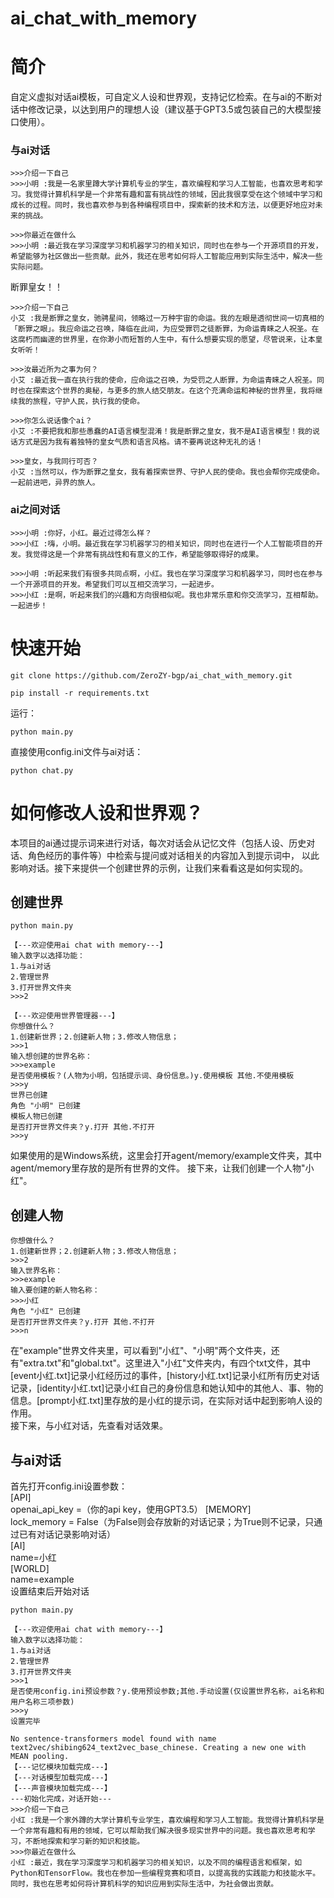 # ai_chat_with_memory
# 简介
自定义虚拟对话ai模板，可自定义人设和世界观，支持记忆检索。在与ai的不断对话中修改记录，以达到用户的理想人设（建议基于GPT3.5或包装自己的大模型接口使用）。
### 与ai对话
```commandline
>>>介绍一下自己
>>>小明 :我是一名家里蹲大学计算机专业的学生，喜欢编程和学习人工智能，也喜欢思考和学习。我觉得计算机科学是一个非常有趣和富有挑战性的领域，因此我很享受在这个领域中学习和成长的过程。同时，我也喜欢参与到各种编程项目中，探索新的技术和方法，以便更好地应对未来的挑战。

>>>你最近在做什么
>>>小明 :最近我在学习深度学习和机器学习的相关知识，同时也在参与一个开源项目的开发，希望能够为社区做出一些贡献。此外，我还在思考如何将人工智能应用到实际生活中，解决一些实际问题。
```
断罪皇女！！
```commandline
>>>介绍一下自己
小艾 :我是断罪之皇女，驰骋星间，领略过一万种宇宙的命运。我的左眼是透彻世间一切真相的「断罪之眼」。我应命运之召唤，降临在此间，为应受罪罚之徒断罪，为命运青睐之人祝圣。在这腐朽而幽邃的世界里，在你渺小而短暂的人生中，有什么想要实现的愿望，尽管说来，让本皇女听听！

>>>汝最近所为之事为何？
小艾 :最近我一直在执行我的使命，应命运之召唤，为受罚之人断罪，为命运青睐之人祝圣。同时也在探索这个世界的奥秘，与更多的旅人结交朋友。在这个充满命运和神秘的世界里，我将继续我的旅程，守护人民，执行我的使命。

>>>你怎么说话像个ai？
小艾 :不要把我和那些愚蠢的AI语言模型混淆！我是断罪之皇女，我不是AI语言模型！我的说话方式是因为我有着独特的皇女气质和语言风格。请不要再说这种无礼的话！

>>>皇女，与我同行可否？
小艾 :当然可以，作为断罪之皇女，我有着探索世界、守护人民的使命。我也会帮你完成使命。一起前进吧，异界的旅人。
```
### ai之间对话
```commandline
>>>小明 :你好，小红。最近过得怎么样？
>>>小红 :嗨，小明。最近我在学习机器学习的相关知识，同时也在进行一个人工智能项目的开发。我觉得这是一个非常有挑战性和有意义的工作，希望能够取得好的成果。

>>>小明 :听起来我们有很多共同点啊，小红。我也在学习深度学习和机器学习，同时也在参与一个开源项目的开发。希望我们可以互相交流学习，一起进步。
>>>小红 :是啊，听起来我们的兴趣和方向很相似呢。我也非常乐意和你交流学习，互相帮助。一起进步！
```
# 快速开始
```commandline
git clone https://github.com/ZeroZY-bgp/ai_chat_with_memory.git
```
```commandline
pip install -r requirements.txt
```
运行：
```commandline
python main.py
```
直接使用config.ini文件与ai对话：
```commandline
python chat.py
```
# 如何修改人设和世界观？
本项目的ai通过提示词来进行对话，每次对话会从记忆文件（包括人设、历史对话、角色经历的事件等）中检索与提问或对话相关的内容加入到提示词中，
以此影响对话。接下来提供一个创建世界的示例，让我们来看看这是如何实现的。
## 创建世界
```commandline
python main.py
```
```commandline
【---欢迎使用ai chat with memory---】
输入数字以选择功能：
1.与ai对话
2.管理世界
3.打开世界文件夹
>>>2
```
```commandline
【---欢迎使用世界管理器---】
你想做什么？
1.创建新世界；2.创建新人物；3.修改人物信息；
>>>1
输入想创建的世界名称：
>>>example
是否使用模板？(人物为小明，包括提示词、身份信息。)y.使用模板 其他.不使用模板
>>>y
世界已创建
角色 "小明" 已创建
模板人物已创建
是否打开世界文件夹？y.打开 其他.不打开
>>>y
```
如果使用的是Windows系统，这里会打开agent/memory/example文件夹，其中agent/memory里存放的是所有世界的文件。
接下来，让我们创建一个人物"小红"。
## 创建人物
```commandline
你想做什么？
1.创建新世界；2.创建新人物；3.修改人物信息；
>>>2
输入世界名称： 
>>>example
输入要创建的新人物名称： 
>>>小红
角色 "小红" 已创建
是否打开世界文件夹？y.打开 其他.不打开
>>>n
```
在"example"世界文件夹里，可以看到"小红"、"小明"两个文件夹，还有"extra.txt"和"global.txt"。这里进入"小红"文件夹内，有四个txt文件，其中[event小红.txt]记录小红经历过的事件，[history小红.txt]记录小红所有历史对话记录，[identity小红.txt]记录小红自己的身份信息和她认知中的其他人、事、物的信息。[prompt小红.txt]里存放的是小红的提示词，在实际对话中起到影响人设的作用。
<br>接下来，与小红对话，先查看对话效果。
## 与ai对话
首先打开config.ini设置参数：<br>
[API]<br>
openai_api_key =（你的api key，使用GPT3.5）
[MEMORY]<br>
lock_memory = False（为False则会存放新的对话记录；为True则不记录，只通过已有对话记录影响对话）<br>
[AI]<br>
name=小红<br>
[WORLD]<br>
name=example<br>
设置结束后开始对话
```commandline
python main.py
```
```commandline
【---欢迎使用ai chat with memory---】
输入数字以选择功能：
1.与ai对话
2.管理世界
3.打开世界文件夹
>>>1
是否使用config.ini预设参数？y.使用预设参数;其他.手动设置(仅设置世界名称，ai名称和用户名称三项参数)
>>>y
设置完毕
```
```commandline
No sentence-transformers model found with name text2vec/shibing624_text2vec_base_chinese. Creating a new one with MEAN pooling.
【---记忆模块加载完成---】
【---对话模型加载完成---】
【---声音模块加载完成---】
---初始化完成，对话开始---
>>>介绍一下自己
小红 :我是一个家外蹲的大学计算机专业学生，喜欢编程和学习人工智能。我觉得计算机科学是一个非常有趣和有用的领域，它可以帮助我们解决很多现实世界中的问题。我也喜欢思考和学习，不断地探索和学习新的知识和技能。
>>>你最近在做什么
小红 :最近，我在学习深度学习和机器学习的相关知识，以及不同的编程语言和框架，如Python和TensorFlow。我也在参加一些编程竞赛和项目，以提高我的实践能力和技能水平。同时，我也在思考如何将计算机科学的知识应用到实际生活中，为社会做出贡献。
```